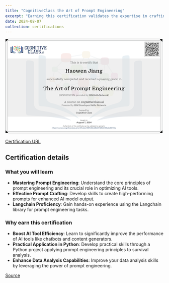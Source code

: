 ```yaml
---
title: "CognitiveClass the Art of Prompt Engineering"
excerpt: "Earning this certification validates the expertise in crafting effective prompts, leveraging AI models and the Python Langchain library for practical applications.<br/><img src='/images/cognitive-class-the-art-of-prompt-engineering.png'>"
date: 2024-08-07
collection: certifications
---
```


![](/images/cognitive-class-the-art-of-prompt-engineering.png)

[Certification URL](https://courses.cognitiveclass.ai/certificates/0597a0bcb8bd4152bb0490ede959163a)

## Certification details

### What you will learn

- **Mastering Prompt Engineering**:  Understand the core principles of prompt engineering and its crucial role in optimizing AI tools.
- **Effective Prompt Crafting**: Develop skills to create high-performing prompts for enhanced AI model output.
- **Langchain Proficiency**: Gain hands-on experience using the Langchain library for prompt engineering tasks.

### Why earn this certification

- **Boost AI Tool Efficiency**: Learn to significantly improve the performance of AI tools like chatbots and content generators.
- **Practical Application in Python**: Develop practical skills through a Python project applying prompt engineering principles to survival analysis.
- **Enhance Data Analysis Capabilities**:  Improve your data analysis skills by leveraging the power of prompt engineering.

[Source](https://cognitiveclass.ai/courses/the-art-of-prompt-engineering)

